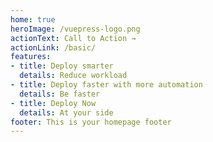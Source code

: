 ```yaml
---
home: true
heroImage: /vuepress-logo.png
actionText: Call to Action →
actionLink: /basic/
features:
- title: Deploy smarter
  details: Reduce workload
- title: Deploy faster with more automation
  details: Be faster
- title: Deploy Now
  details: At your side
footer: This is your homepage footer
---
```

